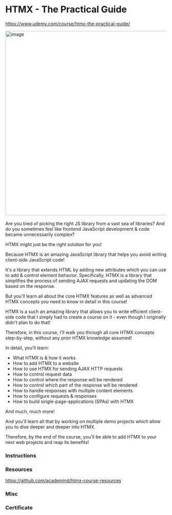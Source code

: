 # HTMX - The Practical Guide

https://www.udemy.com/course/htmx-the-practical-guide/

<img width="2260" height="574" alt="image" src="https://github.com/user-attachments/assets/165b7b6d-1fb6-436f-a1e1-a5c1ddf1989c" />


<br>
<br>
Are you tired of picking the right JS library from a vast sea of libraries? And do you sometimes feel like frontend JavaScript development & code became unnecessarily complex?

HTMX might just be the right solution for you!

Because HTMX is an amazing JavaScript library that helps you avoid writing client-side JavaScript code!

It's a library that extends HTML by adding new attributes which you can use to add & control element behavior. Specifically, HTMX is a library that simplifies the process of sending AJAX requests and updating the DOM based on the response.

But you'll learn all about the core HTMX features as well as advanced HTMX concepts you need to know in detail in this course!

HTMX is a such an amazing library that allows you to write efficient client-side code that I simply had to create a course on it - even though I originally didn't plan to do that!

Therefore, in this course, I'll walk you through all core HTMX concepts step-by-step, without any prior HTMX knowledge assumed!

In detail, you'll learn:

- What HTMX is & how it works
- How to add HTMX to a website
- How to use HTMX for sending AJAX HTTP requests
- How to control request data
- How to control where the response will be rendered
- How to control which part of the response will be rendered
- How to handle responses with multiple content elements
- How to configure requests & responses
- How to build single-page-applications (SPAs) with HTMX

And much, much more!

And you'll learn all that by working on multiple demo projects which allow you to dive deeper and deeper into HTMX.

Therefore, by the end of the course, you'll be able to add HTMX to your next web projects and reap its benefits!

### Instructions

### Resources
https://github.com/academind/htmx-course-resources

### Misc

### Certificate
